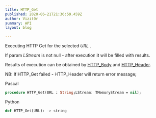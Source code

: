 ```yaml
---
title: HTTP_Get
published: 2020-06-21T21:36:59.459Z
author: Vizit0r
summary: API
layout: blog

---
```


 

Executing HTTP Get for the selected *URL* . 

If param *LStream* is not null - after execution it will be filled with results.

Results of execution can be obtained by [HTTP_Body](../HTTP_Body) and [HTTP_Header](../HTTP_Header).

NB: If HTTP_Get failed - HTTP_Header will return error message;

Pascal

```pascal
procedure HTTP_Get(URL : String;LStream: TMemoryStream = nil);
```




Python
```python
def HTTP_Get(URL): -> string
```

